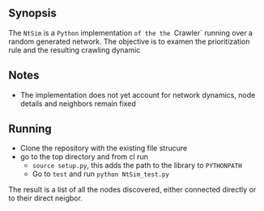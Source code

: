## Synopsis
The `NtSim` is a `Python` implementation `of the the `Crawler` running over a random generated network. The objective is to examen the prioritization rule and the resulting crawling dynamic

## Notes
- The implementation does not yet account for network dynamics, node details and neighbors remain fixed

## Running
- Clone the repository with the existing file strucure  
- go to the top directory and from cl  run
    -   `source setup.py`, this adds the path to the library to `PYTHONPATH` 
    - Go to `test` and run `python NtSim_test.py`

The result is a list of all the nodes discovered, either connected directly or to their direct neigbor. 